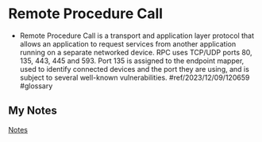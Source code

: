 # Remote Procedure Call
- Remote Procedure Call is a transport and application layer protocol that allows an application to request services from another application running on a separate networked device. RPC uses TCP/UDP ports 80, 135, 443, 445 and 593. Port 135 is assigned to the endpoint mapper, used to identify connected devices and the port they are using, and is subject to several well-known vulnerabilities. #ref/2023/12/09/120659 #glossary 
## My Notes
[Notes](mynotes/remote-procedure-call-notes.md)
